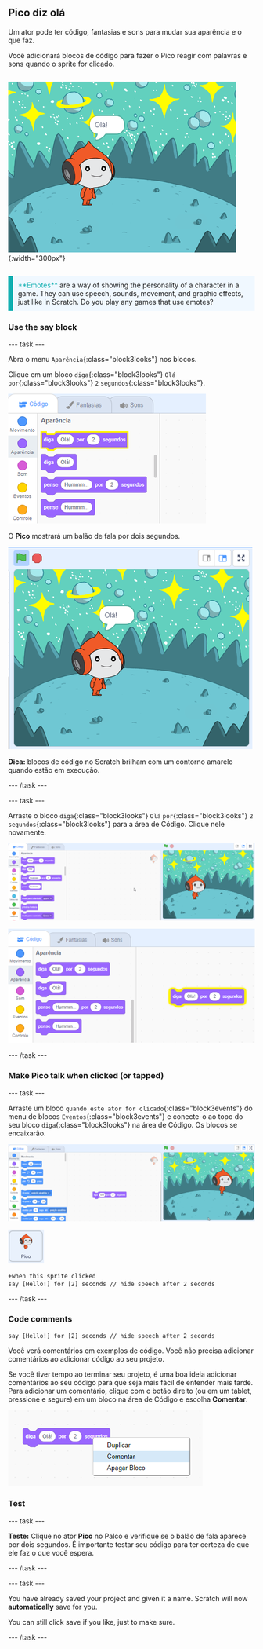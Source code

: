 ## Pico diz olá

<div style="display: flex; flex-wrap: wrap">
<div style="flex-basis: 200px; flex-grow: 1; margin-right: 15px;">
Um ator pode ter código, fantasias e sons para mudar sua aparência e o que faz. 
  
Você adicionará blocos de código para fazer o Pico reagir com palavras e sons quando o sprite for clicado.
</div>
<div>

![O ator Pico falando, "Olá"](images/pico-step2.png){:width="300px"}

</div>
</div>

<p style="border-left: solid; border-width:10px; border-color: #0faeb0; background-color: aliceblue; padding: 10px;">
<span style="color: #0faeb0">**Emotes**</span> are a way of showing the personality of a character in a game. They can use speech, sounds, movement, and graphic effects, just like in Scratch. Do you play any games that use emotes?
</p>

### Use the say block

--- task ---

Abra o menu `Aparência`{:class="block3looks"} nos blocos.

Clique em um bloco `diga`{:class="block3looks"} `Olá` `por`{:class="block3looks"} `2` `segundos`{:class="block3looks"}.

![O bloco 'diga Olá! por 2 segundos' brilhando com um contorno amarelo.](images/pico-say-hello-blocks-menu.png)

O **Pico** mostrará um balão de fala por dois segundos.

![O ator Pico com "Olá!" em um balão de fala.](images/pico-say-hello-stage.png)

**Dica:** blocos de código no Scratch brilham com um contorno amarelo quando estão em execução.

--- /task ---

--- task ---

Arraste o bloco `diga`{:class="block3looks"} `Olá` `por`{:class="block3looks"} `2` `segundos`{:class="block3looks"} para a área de Código. Clique nele novamente.

![Arrastando o bloco 'diga' para a área de código e clicando nele para executá-lo.](images/pico-drag-say.gif)

![O bloco 'diga' foi arrastado para a área de código. O bloco de código brilha com um contorno amarelo.](images/pico-drag-say.png)

--- /task ---

### Make Pico talk when clicked (or tapped)

--- task ---

Arraste um bloco `quando este ator for clicado`{:class="block3events"} do menu de blocos `Eventos`{:class="block3events"} e conecte-o ao topo do seu bloco `diga`{:class="block3looks"} na área de Código. Os blocos se encaixarão.

![Uma animação dos blocos se encaixando. Quando o Pico é clicado, ele diz "Olá!" por dois segundos.](images/pico-snap-together.gif)

![The Pico sprite.](images/pico-sprite.png)

```blocks3
+when this sprite clicked
say [Hello!] for [2] seconds // hide speech after 2 seconds
```

--- /task ---

### Code comments

```blocks3
say [Hello!] for [2] seconds // hide speech after 2 seconds
```
Você verá comentários em exemplos de código. Você não precisa adicionar comentários ao adicionar código ao seu projeto.

Se você tiver tempo ao terminar seu projeto, é uma boa ideia adicionar comentários ao seu código para que seja mais fácil de entender mais tarde. Para adicionar um comentário, clique com o botão direito (ou em um tablet, pressione e segure) em um bloco na área de Código e escolha **Comentar**.

![O menu pop-up que aparece quando você clica com o botão direito em um bloco. 'Comentar' é selecionado.](images/add-comment.png)

### Test

--- task ---

**Teste:** Clique no ator **Pico** no Palco e verifique se o balão de fala aparece por dois segundos. É importante testar seu código para ter certeza de que ele faz o que você espera.

--- /task ---

--- task ---

You have already saved your project and given it a name. Scratch will now **automatically** save for you.

You can still click save if you like, just to make sure.

--- /task ---
